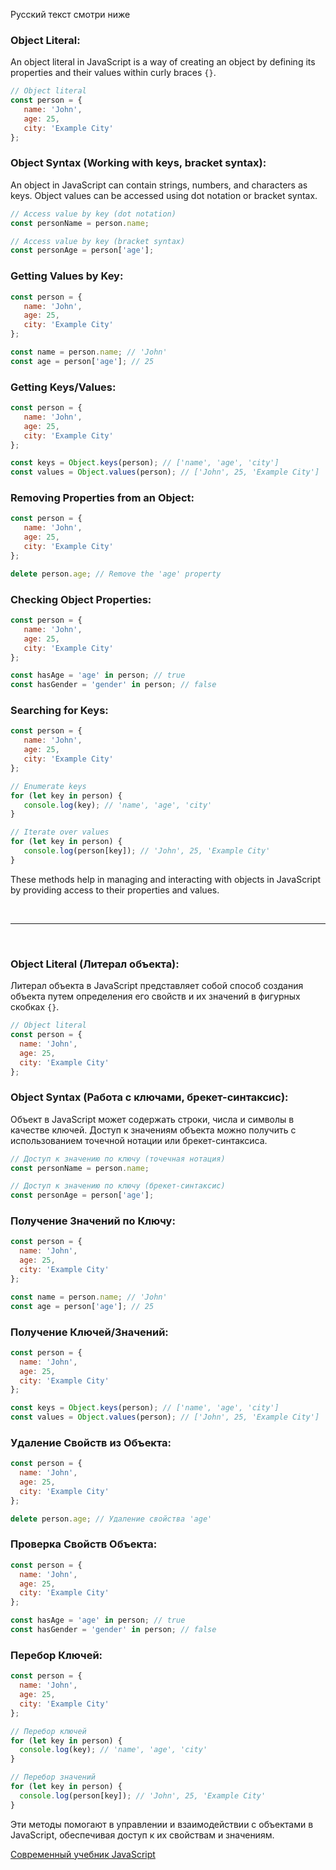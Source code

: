 Русский текст смотри ниже

### Object Literal:

An object literal in JavaScript is a way of creating an object by defining its properties and their values within curly braces `{}`.

```javascript
// Object literal
const person = {
   name: 'John',
   age: 25,
   city: 'Example City'
};
```

### Object Syntax (Working with keys, bracket syntax):

An object in JavaScript can contain strings, numbers, and characters as keys. Object values can be accessed using dot notation or bracket syntax.

```javascript
// Access value by key (dot notation)
const personName = person.name;

// Access value by key (bracket syntax)
const personAge = person['age'];
```

### Getting Values by Key:

```javascript
const person = {
   name: 'John',
   age: 25,
   city: 'Example City'
};

const name = person.name; // 'John'
const age = person['age']; // 25
```

### Getting Keys/Values:

```javascript
const person = {
   name: 'John',
   age: 25,
   city: 'Example City'
};

const keys = Object.keys(person); // ['name', 'age', 'city']
const values = Object.values(person); // ['John', 25, 'Example City']
```

### Removing Properties from an Object:

```javascript
const person = {
   name: 'John',
   age: 25,
   city: 'Example City'
};

delete person.age; // Remove the 'age' property
```

### Checking Object Properties:

```javascript
const person = {
   name: 'John',
   age: 25,
   city: 'Example City'
};

const hasAge = 'age' in person; // true
const hasGender = 'gender' in person; // false
```

### Searching for Keys:

```javascript
const person = {
   name: 'John',
   age: 25,
   city: 'Example City'
};

// Enumerate keys
for (let key in person) {
   console.log(key); // 'name', 'age', 'city'
}

// Iterate over values
for (let key in person) {
   console.log(person[key]); // 'John', 25, 'Example City'
}
```

These methods help in managing and interacting with objects in JavaScript by providing access to their properties and values.

<br/><hr/><br/>

### Object Literal (Литерал объекта):

Литерал объекта в JavaScript представляет собой способ создания объекта путем определения его свойств и их значений в фигурных скобках `{}`.

```javascript
// Object literal
const person = {
  name: 'John',
  age: 25,
  city: 'Example City'
};
```

### Object Syntax (Работа с ключами, брекет-синтаксис):

Объект в JavaScript может содержать строки, числа и символы в качестве ключей. Доступ к значениям объекта можно получить с использованием точечной нотации или брекет-синтаксиса.

```javascript
// Доступ к значению по ключу (точечная нотация)
const personName = person.name;

// Доступ к значению по ключу (брекет-синтаксис)
const personAge = person['age'];
```

### Получение Значений по Ключу:

```javascript
const person = {
  name: 'John',
  age: 25,
  city: 'Example City'
};

const name = person.name; // 'John'
const age = person['age']; // 25
```

### Получение Ключей/Значений:

```javascript
const person = {
  name: 'John',
  age: 25,
  city: 'Example City'
};

const keys = Object.keys(person); // ['name', 'age', 'city']
const values = Object.values(person); // ['John', 25, 'Example City']
```

### Удаление Свойств из Объекта:

```javascript
const person = {
  name: 'John',
  age: 25,
  city: 'Example City'
};

delete person.age; // Удаление свойства 'age'
```

### Проверка Свойств Объекта:

```javascript
const person = {
  name: 'John',
  age: 25,
  city: 'Example City'
};

const hasAge = 'age' in person; // true
const hasGender = 'gender' in person; // false
```

### Перебор Ключей:

```javascript
const person = {
  name: 'John',
  age: 25,
  city: 'Example City'
};

// Перебор ключей
for (let key in person) {
  console.log(key); // 'name', 'age', 'city'
}

// Перебор значений
for (let key in person) {
  console.log(person[key]); // 'John', 25, 'Example City'
}
```

Эти методы помогают в управлении и взаимодействии с объектами в JavaScript, обеспечивая доступ к их свойствам и значениям.



<a href="https://learn.javascript.ru/" target="_blank">Современный учебник JavaScript</a>

